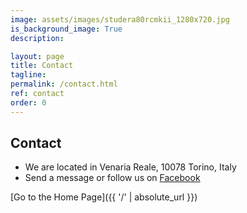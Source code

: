 ```yaml
---
image: assets/images/studera80rcmkii_1280x720.jpg
is_background_image: True
description:

layout: page
title: Contact
tagline:
permalink: /contact.html
ref: contact
order: 0
---
```


## Contact

- We are located in Venaria Reale, 10078 Torino, Italy
- Send a message or follow us on [Facebook](https://www.facebook.com/official.AidaDSP)

[Go to the Home Page]({{ '/' | absolute_url }})
